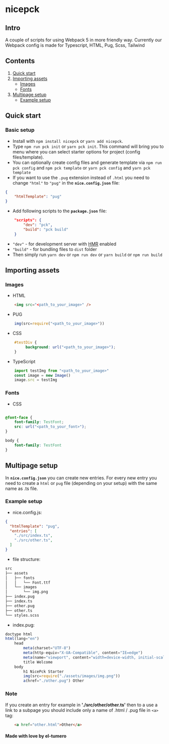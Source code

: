 # nicepck

## Intro

A couple of scripts for using Webpack 5 in more friendly way.
Currently our Webpack config is made for Typescript, HTML, Pug, Scss, Tailwind

## Contents

1. [Quick start](#quick-start)
2. [Importing assets](#importing-assets)
    * [Images](#images)
    * [Fonts](#fonts)
3. [Multipage setup](#multipage-setup)
    * [Example setup](#example-setup)

<a href="#quick-start"></a>

## Quick start

### Basic setup

* Install with `npm install nicepck` or `yarn add nicepck`.
* Type `npm run pck init` or `yarn pck init`. This command will bring you to menu where you can select starter options for project (config files/template).
* You can optionally create config files and generate template via `npm run pck config` and `npm pck template` or `yarn pck config` and `yarn pck template`
* If you want to use the `.pug` extension instead of `.html` you need to change `"html"` to `"pug"` in the **`nice.config.json`** file:

```json
{
    "htmlTemplate": "pug"
}
```

* Add following scripts to the **`package.json`** file:

```json
    "scripts": {
        "dev": "pck",
        "build": "pck build"
    }
```

* `"dev"` - for development server with [HMR](https://webpack.js.org/concepts/hot-module-replacement/) enabled
* `"build"` - for bundling files to `dist` folder
* Then simply run `yarn dev` or `npm run dev` or `yarn build` or `npm run build`

<a href="#importing-assets"></a>

## Importing assets

<a href="#images"></a>

### Images

* HTML

```html
    <img src="<path_to_your_image>" />
```

* PUG

```js
    img(src=require("<path_to_your_image>"))
```

* CSS

```css
    #testDiv {
         background: url("<path_to_your_image>");
    }
```

* TypeScript

```ts
    import testImg from "<path_to_your_image>"
    const image = new Image()
    image.src = testImg
```
<a href="#fonts"></a>

### Fonts

* CSS

```css

@font-face {
    font-family: TestFont;
    src: url("<path_to_your_font>");
}

body {
    font-family: TestFont
}

```

<a href="#multipage-setup"></a>

## Multipage setup

In **`nice.config.json`** you can create new entries. For every new entry you need to create a `html` or `pug` file (depending on your setup) with the same name as .ts file.

<a href="#example-setup"></a>

### Example setup

* nice.config.js:

```json
{
  "htmlTemplate": "pug",
  "entries": [
    "./src/index.ts",
    "./src/other.ts",
  ]
}
```

* file structure:

```bash
src
├── assets
│   ├── fonts
│   │   └── Font.ttf
│   └── images
│       └── img.png
├── index.pug
├── index.ts
├── other.pug
├── other.ts
└── styles.scss
```

* index.pug:

```js
doctype html
html(lang="en")
    head
        meta(charset="UTF-8")
        meta(http-equiv="X-UA-Compatible", content="IE=edge")
        meta(name="viewport", content="width=device-width, initial-scale=1.0")
        title Welcome
    body 
        h1 NicePck Starter
        img(src=require("./assets/images/img.png"))
        a(href="./other.pug") Other
```

### Note
If you create an entry for example in <b>'./src/other/other.ts'</b> then to a use a link to a subpage you should include only a name of .html / .pug file in ``` <a> ``` tag:
```html
    <a href="other.html">Other</a>
```
#### Made with love by el-tumero